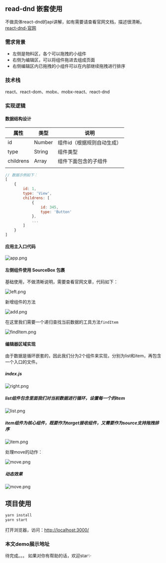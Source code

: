 ## read-dnd 嵌套使用

不做具体react-dnd的api讲解，如有需要请查看官网文档，描述很清晰。  
[react-dnd-官网](https://react-dnd.github.io/react-dnd/docs/tutorial)

### 需求背景

- 左侧是物料区，各个可以拖拽的小组件
- 右侧为编辑区，可以将组件拖进去组成页面
- 右侧编辑区内已拖拽的小组件可以在内部继续拖拽进行排序

### 技术栈  
react、react-dom、mobx、mobx-react、react-dnd

### 实现逻辑
#### 数据结构设计

| 属性        | 类型     | 说明             |
| --------- | ------ | -------------- |
| id        | Number | 组件id（根据规则自动生成） |
| type      | String | 组件类型           |
| childrens | Array  | 组件下面包含的子组件     |
|           |        |                |

```javascript
// 数据示例如下：
[
    {
        id: 1,
        type: 'View',
        childrens: [
            {
                id: 345,
                type: 'Button'
            },
            ...
        ]
    }
]
```

#### 应用主入口代码

![app.png](https://github.com/silence717/react-dnd-drag-demo/blob/master/docs/app.png)
#### 左侧组件使用 SourceBox 包裹

基础使用，不做清晰说明，需要查看官网文章，代码如下：

![left.png](https://github.com/silence717/react-dnd-drag-demo/blob/master/docs/left.png)

新增组件的方法

![add.png](https://github.com/silence717/react-dnd-drag-demo/blob/master/docs/add.png)

在这里我们需要一个递归查找当前数据的工具方法`findItem`

![findItem.png](https://github.com/silence717/react-dnd-drag-demo/blob/master/docs/findItem.png)

#### 编辑器区域实现

由于数据是循环嵌套的，因此我们分为2个组件来实现，分别为list和item，再包含一个入口的文件。

##### index.js

![right.png](https://github.com/silence717/react-dnd-drag-demo/blob/master/docs/right.png)

##### list组件包含里面我们对当前数据进行循环，设置每一个的item

![list.png](https://github.com/silence717/react-dnd-drag-demo/blob/master/docs/list.png)

##### item组件为核心组件，既要作为target接收组件，又需要作为source支持拖拽排序

![item.png](https://github.com/silence717/react-dnd-drag-demo/blob/master/docs/item.png)

处理move的动作：

![move.png](https://github.com/silence717/react-dnd-drag-demo/blob/master/docs/move.png)

##### 动态效果
![move.png](https://github.com/silence717/react-dnd-drag-demo/blob/master/docs/move.png)
## 项目使用
```bash
yarn install
yarn start
```
打开浏览器，访问：[http://localhost:3000/](http://localhost:3000/)

### 本文demo展示地址  
待完成。。。
如果对你有帮助的话，欢迎star✨

